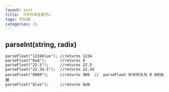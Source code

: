 ```yaml
---
layout: post
title:  ©️字符串变数字✔︎
tags: 字符串
categories: JS
---
```



## parseInt(string, radix)
	parseFloat("1234blue"); //returns 1234
	parseFloat("0xA");      //returns 0
	parseFloat("22.5");     //returns 22.5
	parseFloat("22.34.5");  //returns 22.34
	parseFloat("0908");     //returns 908  //  parseFloat 针对开头为 0 0的处理
	parseFloat("blue");     //returns NaN